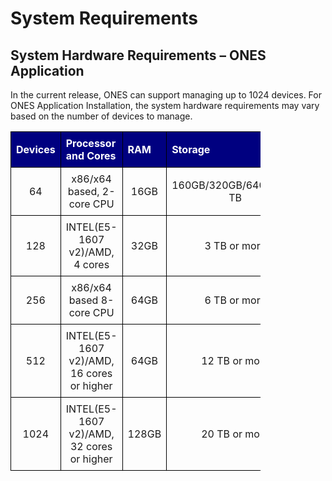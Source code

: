 # System Requirements

## System Hardware Requirements – ONES Application

In the current release, ONES can support managing up to 1024 devices. For ONES Application Installation, the system hardware requirements may vary based on the number of devices to manage.


|Devices       |Processor and Cores                      |RAM         |Storage                |
|--------------|-----------------------------------------|------------|-----------------------|
|64            |x86/x64 based, 2-core CPU                |16GB        |160GB/320GB/640GB/1.2 TB|
|128           |INTEL(E5-1607 v2)/AMD, 4 cores           |32GB        |3 TB or more            |
|256           |x86/x64 based 8-core CPU                 |64GB        |6 TB or more            |
|512           |INTEL(E5-1607 v2)/AMD, 16 cores or higher|64GB        |12 TB or more           |
|1024          |INTEL(E5-1607 v2)/AMD, 32 cores or higher|128GB       |20 TB or more           |

<!-- markdownlint-disable MD033 -->
<style>
  table {
    border-collapse: collapse;
    table-layout: fixed;
    width: 400px;
  }
  th{
    border: 1px solid black;
    padding: 8px;
    text-align: left;
    color: white;
    background-color:  #000080;
    
  }

  td {
    border: 1px solid black;
    padding: 8px;
    text-align: center;
    vertical-align: middle;
    word-wrap: break-word;
  }
</style>



















